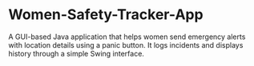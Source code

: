 # Women-Safety-Tracker-App
A GUI-based Java application that helps women send emergency alerts with location details using a panic button. It logs incidents and displays history through a simple Swing interface.
